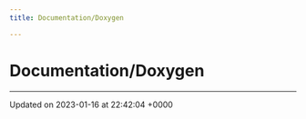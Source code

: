 ```yaml
---
title: Documentation/Doxygen

---
```


# Documentation/Doxygen








-------------------------------

Updated on 2023-01-16 at 22:42:04 +0000
